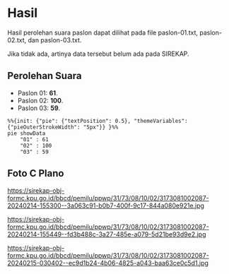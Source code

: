 # Hasil

Hasil perolehan suara paslon dapat dilihat pada file paslon-01.txt, paslon-02.txt, dan paslon-03.txt.

Jika tidak ada, artinya data tersebut belum ada pada SIREKAP.

## Perolehan Suara

 * Paslon 01: **61**.
 * Paslon 02: **100**.
 * Paslon 03: **59**.

```mermaid
%%{init: {"pie": {"textPosition": 0.5}, "themeVariables": {"pieOuterStrokeWidth": "5px"}} }%%
pie showData
    "01" : 61
    "02" : 100
    "03" : 59
```
## Foto C Plano

https://sirekap-obj-formc.kpu.go.id/bbcd/pemilu/ppwp/31/73/08/10/02/3173081002087-20240214-155300--3a063c91-b0b7-400f-9c17-844a080e921e.jpg

https://sirekap-obj-formc.kpu.go.id/bbcd/pemilu/ppwp/31/73/08/10/02/3173081002087-20240214-155449--fd3b488c-3a27-485e-a079-5d21be93d9e2.jpg

https://sirekap-obj-formc.kpu.go.id/bbcd/pemilu/ppwp/31/73/08/10/02/3173081002087-20240215-030402--ec9d1b24-4b06-4825-a043-baa63ce0c5d1.jpg

